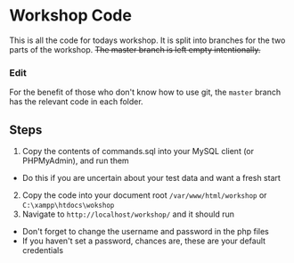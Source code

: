 # Workshop Code

This is all the code for todays workshop. It is split into branches for the two parts of the workshop. ~~The master branch is left empty intentionally.~~

### Edit
For the benefit of those who don't know how to use git, the `master` branch has the relevant code in each folder.

## Steps
1. Copy the contents of commands.sql into your MySQL client (or PHPMyAdmin), and run them
  * Do this if you are uncertain about your test data and want a fresh start
2. Copy the code into your document root `/var/www/html/workshop` or `C:\xampp\htdocs\wokshop`
3. Navigate to `http://localhost/workshop/` and it should run
  * Don't forget to change the username and password in the php files
  * If you haven't set a password, chances are, these are your default credentials
